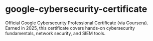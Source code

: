 # google-cybersecurity-certificate
Official Google Cybersecurity Professional Certificate (via Coursera). Earned in 2025, this certificate covers hands-on cybersecurity fundamentals, network security, and SIEM tools.
